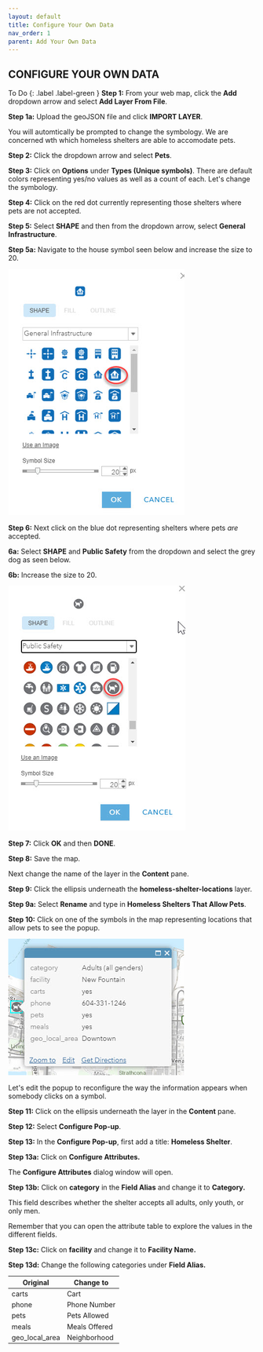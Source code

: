 ```yaml
---
layout: default
title: Configure Your Own Data
nav_order: 1
parent: Add Your Own Data
---
```


## CONFIGURE YOUR OWN DATA

To Do
{: .label .label-green }
**Step 1:** From your web map, click the **Add** dropdown arrow and select **Add Layer From File**.

**Step 1a:** Upload the geoJSON file and click **IMPORT LAYER**.

You will automtically be prompted to change the symbology. 
We are concerned wth which homeless shelters are able to accomodate pets.

**Step 2:** Click the dropdown arrow and select **Pets**. 

**Step 3:** Click on **Options** under **Types (Unique symbols)**.
There are default colors representing yes/no values as well as a count of each.
Let's change the symbology.

**Step 4:** Click on the red dot currently representing those shelters where pets are not accepted.

**Step 5:** Select **SHAPE** and then from the dropdown arrow, select **General Infrastructure**. 

**Step 5a:** Navigate to the house symbol seen below and increase the size to 20.

![blueHouse.jpg](https://raw.githubusercontent.com/fiddleHeads/intro-AGOL/master/content/images/blueHouse.jpg)

**Step 6:** Next click on the blue dot representing shelters where pets *are* accepted.

**6a:** Select **SHAPE** and **Public Safety** from the dropdown and select the grey dog as seen below. 

**6b:** Increase the size to 20.

![greydog.jpg](https://raw.githubusercontent.com/fiddleHeads/intro-AGOL/master/content/images/greyDog.jpg)

**Step 7:** Click **OK** and then **DONE**.

**Step 8:** Save the map.

Next change the name of the layer in the **Content** pane.

**Step 9:**  Click the ellipsis underneath the **homeless-shelter-locations** layer.

**Step 9a:** Select **Rename** and type in **Homeless Shelters That Allow Pets**.

**Step 10:** Click on one of the symbols in the map representing locations that allow pets to see the popup.

![popup.jpg](https://raw.githubusercontent.com/fiddleHeads/intro-AGOL/master/content/images/popup.jpg)

Let's edit the popup to reconfigure the way the information appears when somebody clicks on a symbol.

**Step 11:** Click on the ellipsis underneath the layer in the **Content** pane. 

**Step 12:** Select **Configure Pop-up**.

**Step 13:** In the **Configure Pop-up**, first add a title: **Homeless Shelter**.

**Step 13a:** Click on **Configure Attributes.**

The **Configure Attributes** dialog window will open. 

**Step 13b:** Click on **category** in the **Field Alias** and change it to **Category.**

This field describes whether the shelter accepts all adults, only youth, or only men.

Remember that you can open the attribute table to explore the values in the different fields.

**Step 13c:** Click on **facility** and change it to **Facility Name.**

**Step 13d:** Change the following categories under **Field Alias.**


| Original  | Change to |
| ------------- | ------------- |
| carts  | Cart |
| phone  | Phone Number |
| pets  | Pets Allowed |
| meals  | Meals Offered |
| geo_local_area  | Neighborhood |









